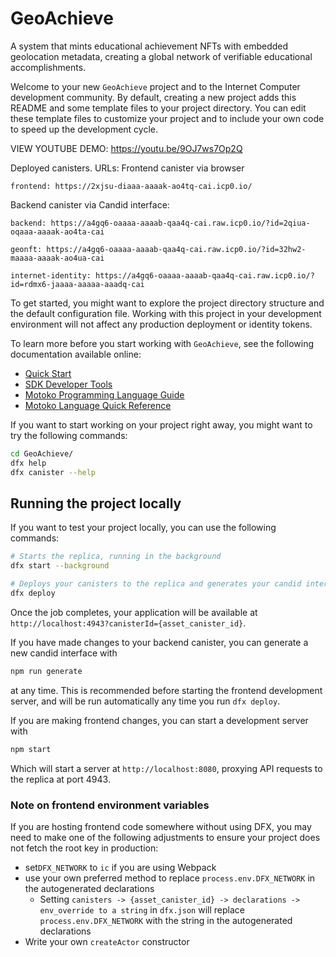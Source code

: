 # GeoAchieve

A system that mints educational achievement NFTs with embedded geolocation metadata, creating a global network of verifiable educational accomplishments.

Welcome to your new `GeoAchieve` project and to the Internet Computer development community. By default, creating a new project adds this README and some template files to your project directory. You can edit these template files to customize your project and to include your own code to speed up the development cycle.

VIEW YOUTUBE DEMO: https://youtu.be/9OJ7ws7Op2Q

Deployed canisters.
URLs:
  Frontend canister via browser

    frontend: https://2xjsu-diaaa-aaaak-ao4tq-cai.icp0.io/

  Backend canister via Candid interface:

    backend: https://a4gq6-oaaaa-aaaab-qaa4q-cai.raw.icp0.io/?id=2qiua-oqaaa-aaaak-ao4ta-cai

    geonft: https://a4gq6-oaaaa-aaaab-qaa4q-cai.raw.icp0.io/?id=32hw2-maaaa-aaaak-ao4ua-cai

    internet-identity: https://a4gq6-oaaaa-aaaab-qaa4q-cai.raw.icp0.io/?id=rdmx6-jaaaa-aaaaa-aaadq-cai

To get started, you might want to explore the project directory structure and the default configuration file. Working with this project in your development environment will not affect any production deployment or identity tokens.

To learn more before you start working with `GeoAchieve`, see the following documentation available online:

- [Quick Start](https://internetcomputer.org/docs/current/developer-docs/setup/deploy-locally)
- [SDK Developer Tools](https://internetcomputer.org/docs/current/developer-docs/setup/install)
- [Motoko Programming Language Guide](https://internetcomputer.org/docs/current/motoko/main/motoko)
- [Motoko Language Quick Reference](https://internetcomputer.org/docs/current/motoko/main/language-manual)

If you want to start working on your project right away, you might want to try the following commands:

```bash
cd GeoAchieve/
dfx help
dfx canister --help
```

## Running the project locally

If you want to test your project locally, you can use the following commands:

```bash
# Starts the replica, running in the background
dfx start --background

# Deploys your canisters to the replica and generates your candid interface
dfx deploy
```

Once the job completes, your application will be available at `http://localhost:4943?canisterId={asset_canister_id}`.

If you have made changes to your backend canister, you can generate a new candid interface with

```bash
npm run generate
```

at any time. This is recommended before starting the frontend development server, and will be run automatically any time you run `dfx deploy`.

If you are making frontend changes, you can start a development server with

```bash
npm start
```

Which will start a server at `http://localhost:8080`, proxying API requests to the replica at port 4943.

### Note on frontend environment variables

If you are hosting frontend code somewhere without using DFX, you may need to make one of the following adjustments to ensure your project does not fetch the root key in production:

- set`DFX_NETWORK` to `ic` if you are using Webpack
- use your own preferred method to replace `process.env.DFX_NETWORK` in the autogenerated declarations
  - Setting `canisters -> {asset_canister_id} -> declarations -> env_override to a string` in `dfx.json` will replace `process.env.DFX_NETWORK` with the string in the autogenerated declarations
- Write your own `createActor` constructor
